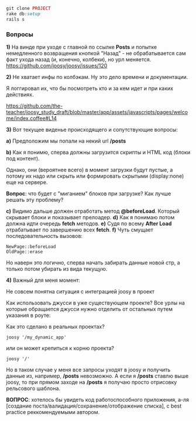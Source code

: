 ```ruby
git clone PROJECT
rake db:setup
rails s
```

### Вопросы

**1)** На винде при уходе с главной по ссылке **Posts** и попытке немедленного возвращения кнопкой "Назад" - не обрабатывается сам факт ухода назад (и, конечно, колбеки), но урл меняется.
https://github.com/joosy/joosy/issues/120

**2)** Не хватает инфы по колбэкам. Ну это дело времени и документации.

Я логгировал их, что бы посмотреть кто и за кем идет и при каких действиях.

https://github.com/the-teacher/joosy_study_draft/blob/master/app/assets/javascripts/pages/welcome/index.coffee#L14

**3)** Вот текущее виденье происходящего и сопутствующие вопросы:

**a)** Предположим мы попали на некий url **/posts**

**b)** Как я понимю, сперва должны загрузится скрипты и HTML код (блоки под контент).

Однако, они (вероятнее всего) в момент загрузки будут пустые, а потому их надо или скрыть или формировать скрытыми (display:none) еще на сервере.


**Вопрос**: что будет с "миганием" блоков при загрузке? Как лучше решать эту проблему?


**c)** Видимо дальше должен отработать метод **@beforeLoad**. Который скрывает блоки и показывает прелоадер.
**d)** Как я понимаю потом должна идти очередь **fetch** методов.
**e)** Судя по всему **After Load** отрабатывает по завершению всех **fetch**.
**f)** Чуть смущает последовательность вызовов:

```
NewPage::beforeLoad
OldPage::erase
```

Но наверн это логично, сперва начать забирать данные новой стр, а только потом убирать из вида текущую.

**4)** Важный для меня момент:

Не совсем понятна ситуация с интеграцией joosy в проект

Как использовать джусси в уже существующем проекте? Все урлы на которые обращается джусси нужно отделить от остальных путем указания в роуте:

Как это сделано в реальных проектах?

```
joosy '/my_dynamic_app'
```

или он может крепиться к корню проекта?

```
joosy '/'
```

Но в таком случае у меня все запросы уходят в joosy и получить данные из, например, **/posts** невозможно.
А если я **/posts** ставлю выше joosy, то при прямом заходе на **/posts** я получаю просто отрисовку рельсового шаблона.

**ВОПРОС**: хотелось бы увидеть код работоспособного приложения, а-ля [создание поста/валидация/сохранение/отображение списка], c best practice реккомендуемыми автором.